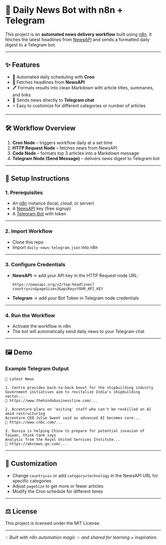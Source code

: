 # 📰 Daily News Bot with n8n + Telegram

This project is an **automated news delivery workflow** built using [n8n](https://n8n.io/).
It fetches the latest headlines from [NewsAPI](https://newsapi.org/) and sends a formatted daily digest to a Telegram bot.

---

## ✨ Features

* 📅 Automated daily scheduling with **Cron**
* 📰 Fetches headlines from **NewsAPI**
* 🖊️ Formats results into clean Markdown with article titles, summaries, and links
* 📲 Sends news directly to **Telegram chat**
* ⚡ Easy to customize for different categories or number of articles

---

## 🛠️ Workflow Overview

1. **Cron Node** – triggers workflow daily at a set time
2. **HTTP Request Node** – fetches news from NewsAPI
3. **Code Node** – formats top 3 articles into a Markdown message
4. **Telegram Node (Send Message)** – delivers news digest to Telegram bot

---

## 🚀 Setup Instructions

### 1. Prerequisites

* An [n8n](https://n8n.io/) instance (local, cloud, or server)
* A [NewsAPI](https://newsapi.org/) key (free signup)
* A [Telegram Bot](https://core.telegram.org/bots#6-botfather) with token

---

### 2. Import Workflow

* Clone this repo
* Import `daily-news-telegram.json` into n8n

---

### 3. Configure Credentials

* **NewsAPI** → add your API key in the HTTP Request node URL:

  ```
  https://newsapi.org/v2/top-headlines?country=in&pageSize=3&apiKey=YOUR_API_KEY
  ```

* **Telegram** → add your Bot Token in Telegram node credentials

---

### 4. Run the Workflow

* Activate the workflow in n8n
* The bot will automatically send daily news to your Telegram chat

---

## 🖼️ Demo

### Example Telegram Output

```
📰 Latest News

1. Centre provides back-to-back boost for the shipbuilding industry  
Government initiatives aim to revitalize India's shipbuilding sector...  
🔗 https://www.thehindubusinessline.com/...

2. Accenture plans on 'exiting' staff who can't be reskilled on AI amid restructuring  
Accenture CEO Julie Sweet said as advanced AI becomes core...  
🔗 https://www.cnbc.com/...

3. Russia is helping China to prepare for potential invasion of Taiwan, think tank says  
Analysis from the Royal United Services Institute...  
🔗 https://abcnews.go.com/...
```

---

## 📌 Customization

* Change `country=in` or add `category=technology` in the NewsAPI URL for specific categories
* Adjust `pageSize` to get more or fewer articles
* Modify the Cron schedule for different times

---

## ⚖️ License

This project is licensed under the MIT License.

---

💡 *Built with n8n automation magic ✨ and shared for learning + inspiration.*
